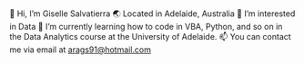 👋 Hi, I’m Giselle Salvatierra
🌏 Located in Adelaide, Australia
👀 I’m interested in Data
🌱 I’m currently learning how to code in VBA, Python, and so on in the Data Analytics course at the University of Adelaide. 
📫 You can contact me via email at arags91@hotmail.com
